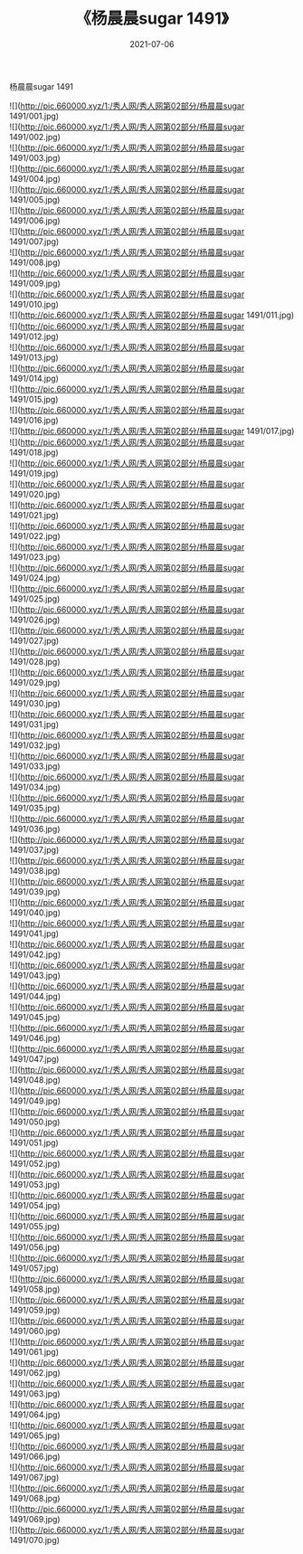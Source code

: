 ﻿---
layout: post
title:  《杨晨晨sugar 1491》
date:   2021-07-06
img: http://pic.660000.xyz/1:/秀人网/秀人网第02部分/杨晨晨sugar 1491/000.jpg
categories: [美女, 清纯, 唯美]
---

杨晨晨sugar 1491

  ![](http://pic.660000.xyz/1:/秀人网/秀人网第02部分/杨晨晨sugar 1491/001.jpg) <br> ![](http://pic.660000.xyz/1:/秀人网/秀人网第02部分/杨晨晨sugar 1491/002.jpg) <br> ![](http://pic.660000.xyz/1:/秀人网/秀人网第02部分/杨晨晨sugar 1491/003.jpg) <br> ![](http://pic.660000.xyz/1:/秀人网/秀人网第02部分/杨晨晨sugar 1491/004.jpg) <br> ![](http://pic.660000.xyz/1:/秀人网/秀人网第02部分/杨晨晨sugar 1491/005.jpg) <br> ![](http://pic.660000.xyz/1:/秀人网/秀人网第02部分/杨晨晨sugar 1491/006.jpg) <br> ![](http://pic.660000.xyz/1:/秀人网/秀人网第02部分/杨晨晨sugar 1491/007.jpg) <br> ![](http://pic.660000.xyz/1:/秀人网/秀人网第02部分/杨晨晨sugar 1491/008.jpg) <br> ![](http://pic.660000.xyz/1:/秀人网/秀人网第02部分/杨晨晨sugar 1491/009.jpg) <br> ![](http://pic.660000.xyz/1:/秀人网/秀人网第02部分/杨晨晨sugar 1491/010.jpg) <br> ![](http://pic.660000.xyz/1:/秀人网/秀人网第02部分/杨晨晨sugar 1491/011.jpg) <br> ![](http://pic.660000.xyz/1:/秀人网/秀人网第02部分/杨晨晨sugar 1491/012.jpg) <br> ![](http://pic.660000.xyz/1:/秀人网/秀人网第02部分/杨晨晨sugar 1491/013.jpg) <br> ![](http://pic.660000.xyz/1:/秀人网/秀人网第02部分/杨晨晨sugar 1491/014.jpg) <br> ![](http://pic.660000.xyz/1:/秀人网/秀人网第02部分/杨晨晨sugar 1491/015.jpg) <br> ![](http://pic.660000.xyz/1:/秀人网/秀人网第02部分/杨晨晨sugar 1491/016.jpg) <br> ![](http://pic.660000.xyz/1:/秀人网/秀人网第02部分/杨晨晨sugar 1491/017.jpg) <br> ![](http://pic.660000.xyz/1:/秀人网/秀人网第02部分/杨晨晨sugar 1491/018.jpg) <br> ![](http://pic.660000.xyz/1:/秀人网/秀人网第02部分/杨晨晨sugar 1491/019.jpg) <br> ![](http://pic.660000.xyz/1:/秀人网/秀人网第02部分/杨晨晨sugar 1491/020.jpg) <br> ![](http://pic.660000.xyz/1:/秀人网/秀人网第02部分/杨晨晨sugar 1491/021.jpg) <br> ![](http://pic.660000.xyz/1:/秀人网/秀人网第02部分/杨晨晨sugar 1491/022.jpg) <br> ![](http://pic.660000.xyz/1:/秀人网/秀人网第02部分/杨晨晨sugar 1491/023.jpg) <br> ![](http://pic.660000.xyz/1:/秀人网/秀人网第02部分/杨晨晨sugar 1491/024.jpg) <br> ![](http://pic.660000.xyz/1:/秀人网/秀人网第02部分/杨晨晨sugar 1491/025.jpg) <br> ![](http://pic.660000.xyz/1:/秀人网/秀人网第02部分/杨晨晨sugar 1491/026.jpg) <br> ![](http://pic.660000.xyz/1:/秀人网/秀人网第02部分/杨晨晨sugar 1491/027.jpg) <br> ![](http://pic.660000.xyz/1:/秀人网/秀人网第02部分/杨晨晨sugar 1491/028.jpg) <br> ![](http://pic.660000.xyz/1:/秀人网/秀人网第02部分/杨晨晨sugar 1491/029.jpg) <br> ![](http://pic.660000.xyz/1:/秀人网/秀人网第02部分/杨晨晨sugar 1491/030.jpg) <br> ![](http://pic.660000.xyz/1:/秀人网/秀人网第02部分/杨晨晨sugar 1491/031.jpg) <br> ![](http://pic.660000.xyz/1:/秀人网/秀人网第02部分/杨晨晨sugar 1491/032.jpg) <br> ![](http://pic.660000.xyz/1:/秀人网/秀人网第02部分/杨晨晨sugar 1491/033.jpg) <br> ![](http://pic.660000.xyz/1:/秀人网/秀人网第02部分/杨晨晨sugar 1491/034.jpg) <br> ![](http://pic.660000.xyz/1:/秀人网/秀人网第02部分/杨晨晨sugar 1491/035.jpg) <br> ![](http://pic.660000.xyz/1:/秀人网/秀人网第02部分/杨晨晨sugar 1491/036.jpg) <br> ![](http://pic.660000.xyz/1:/秀人网/秀人网第02部分/杨晨晨sugar 1491/037.jpg) <br> ![](http://pic.660000.xyz/1:/秀人网/秀人网第02部分/杨晨晨sugar 1491/038.jpg) <br> ![](http://pic.660000.xyz/1:/秀人网/秀人网第02部分/杨晨晨sugar 1491/039.jpg) <br> ![](http://pic.660000.xyz/1:/秀人网/秀人网第02部分/杨晨晨sugar 1491/040.jpg) <br> ![](http://pic.660000.xyz/1:/秀人网/秀人网第02部分/杨晨晨sugar 1491/041.jpg) <br> ![](http://pic.660000.xyz/1:/秀人网/秀人网第02部分/杨晨晨sugar 1491/042.jpg) <br> ![](http://pic.660000.xyz/1:/秀人网/秀人网第02部分/杨晨晨sugar 1491/043.jpg) <br> ![](http://pic.660000.xyz/1:/秀人网/秀人网第02部分/杨晨晨sugar 1491/044.jpg) <br> ![](http://pic.660000.xyz/1:/秀人网/秀人网第02部分/杨晨晨sugar 1491/045.jpg) <br> ![](http://pic.660000.xyz/1:/秀人网/秀人网第02部分/杨晨晨sugar 1491/046.jpg) <br> ![](http://pic.660000.xyz/1:/秀人网/秀人网第02部分/杨晨晨sugar 1491/047.jpg) <br> ![](http://pic.660000.xyz/1:/秀人网/秀人网第02部分/杨晨晨sugar 1491/048.jpg) <br> ![](http://pic.660000.xyz/1:/秀人网/秀人网第02部分/杨晨晨sugar 1491/049.jpg) <br> ![](http://pic.660000.xyz/1:/秀人网/秀人网第02部分/杨晨晨sugar 1491/050.jpg) <br> ![](http://pic.660000.xyz/1:/秀人网/秀人网第02部分/杨晨晨sugar 1491/051.jpg) <br> ![](http://pic.660000.xyz/1:/秀人网/秀人网第02部分/杨晨晨sugar 1491/052.jpg) <br> ![](http://pic.660000.xyz/1:/秀人网/秀人网第02部分/杨晨晨sugar 1491/053.jpg) <br> ![](http://pic.660000.xyz/1:/秀人网/秀人网第02部分/杨晨晨sugar 1491/054.jpg) <br> ![](http://pic.660000.xyz/1:/秀人网/秀人网第02部分/杨晨晨sugar 1491/055.jpg) <br> ![](http://pic.660000.xyz/1:/秀人网/秀人网第02部分/杨晨晨sugar 1491/056.jpg) <br> ![](http://pic.660000.xyz/1:/秀人网/秀人网第02部分/杨晨晨sugar 1491/057.jpg) <br> ![](http://pic.660000.xyz/1:/秀人网/秀人网第02部分/杨晨晨sugar 1491/058.jpg) <br> ![](http://pic.660000.xyz/1:/秀人网/秀人网第02部分/杨晨晨sugar 1491/059.jpg) <br> ![](http://pic.660000.xyz/1:/秀人网/秀人网第02部分/杨晨晨sugar 1491/060.jpg) <br> ![](http://pic.660000.xyz/1:/秀人网/秀人网第02部分/杨晨晨sugar 1491/061.jpg) <br> ![](http://pic.660000.xyz/1:/秀人网/秀人网第02部分/杨晨晨sugar 1491/062.jpg) <br> ![](http://pic.660000.xyz/1:/秀人网/秀人网第02部分/杨晨晨sugar 1491/063.jpg) <br> ![](http://pic.660000.xyz/1:/秀人网/秀人网第02部分/杨晨晨sugar 1491/064.jpg) <br> ![](http://pic.660000.xyz/1:/秀人网/秀人网第02部分/杨晨晨sugar 1491/065.jpg) <br> ![](http://pic.660000.xyz/1:/秀人网/秀人网第02部分/杨晨晨sugar 1491/066.jpg) <br> ![](http://pic.660000.xyz/1:/秀人网/秀人网第02部分/杨晨晨sugar 1491/067.jpg) <br> ![](http://pic.660000.xyz/1:/秀人网/秀人网第02部分/杨晨晨sugar 1491/068.jpg) <br> ![](http://pic.660000.xyz/1:/秀人网/秀人网第02部分/杨晨晨sugar 1491/069.jpg) <br> ![](http://pic.660000.xyz/1:/秀人网/秀人网第02部分/杨晨晨sugar 1491/070.jpg) <br>